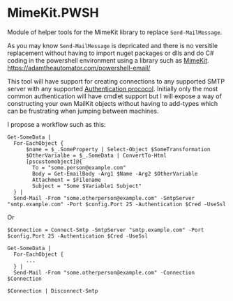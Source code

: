 # MimeKit.PWSH
Module of helper tools for the MimeKit library to replace `Send-MailMessage`.

As you may know `Send-MailMessage` is depricated and there is no versitile replacement without having to import nuget packages or dlls and do C# coding in the powershell environment using a library such as [MimeKit](https://mimekit.net/).
https://adamtheautomator.com/powershell-email/

This tool will have support for creating connections to any supported SMTP server with any supported [Authentication prococol](https://mimekit.net/docs/html/N_MailKit_Security.htm).  Initially only the most common authentication will have cmdlet support but I will expose a way of constructing your own MailKit objects without having to add-types which can be frustrating when jumping between machines.

I propose a workflow such as this:

    Get-SomeData |
      For-EachObject {
          $name = $_.SomeProperty | Select-Object $SomeTransformation
          $OtherVarialbe = $_.SomeData | ConvertTo-Html
          [pscustomobject]@{
            To = "some.person@example.com"
            Body = Get-EmailBody -Arg1 $Name -Arg2 $OtherVariable
            Attachment = $Filename
            Subject = "Some $Variable1 Subject"
      } |
      Send-Mail -From "some.otherperson@example.com" -SmtpServer "smtp.example.com" -Port $config.Port 25 -Authentication $Cred -UseSsl
Or

    $Connection = Connect-Smtp -SmtpServer "smtp.example.com" -Port $config.Port 25 -Authentication $Cred -UseSsl

    Get-SomeData |
      For-EachObject {
          ...
      } |
      Send-Mail -From "some.otherperson@example.com" -Connection $Connection

    $Connection | Disconnect-Smtp
      
